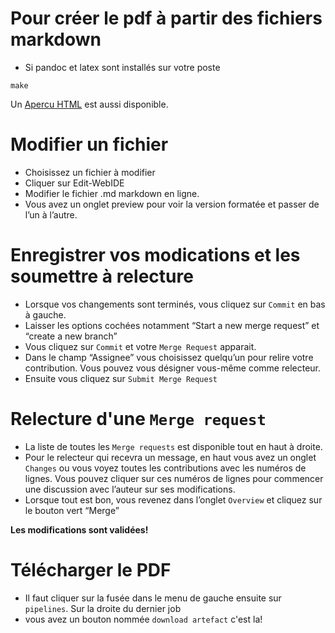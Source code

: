 # Pour créer le pdf à partir des fichiers markdown

- Si pandoc et latex sont installés sur votre poste

```
make
```

Un [Apercu HTML](https://mi-gt-donnees.pages.math.unistra.fr/synthese) est aussi disponible.


# Modifier un fichier

- Choisissez un fichier à modifier
- Cliquer sur Edit-WebIDE
- Modifier le fichier .md markdown en ligne.
- Vous avez un onglet preview pour voir la version formatée et passer de l’un à l’autre.

# Enregistrer vos modications et les soumettre à relecture

- Lorsque vos changements sont terminés, vous cliquez sur `Commit` en bas à gauche.
- Laisser les options cochées notamment “Start a new merge request” et “create a new branch”
- Vous cliquez sur `Commit` et votre `Merge Request` apparait.
- Dans le champ “Assignee” vous choisissez quelqu’un pour relire votre contribution. Vous pouvez vous désigner vous-même comme relecteur.
- Ensuite vous cliquez sur `Submit Merge Request`

# Relecture d'une `Merge request`

- La liste de toutes les `Merge requests` est disponible tout en haut à droite. 
- Pour le relecteur qui recevra un message, en haut vous avez un onglet `Changes` ou vous voyez 
toutes les contributions avec les numéros de lignes. Vous pouvez cliquer sur ces numéros de lignes pour commencer
une discussion avec l’auteur sur ses modifications.
- Lorsque tout est bon, vous revenez dans l’onglet `Overview` et cliquez sur le bouton vert “Merge”

**Les modifications sont validées!**

# Télécharger le PDF

- Il faut cliquer sur la fusée dans le menu de gauche ensuite sur `pipelines`. Sur la droite du dernier job
- vous avez un bouton nommée `download artefact` c'est la!



